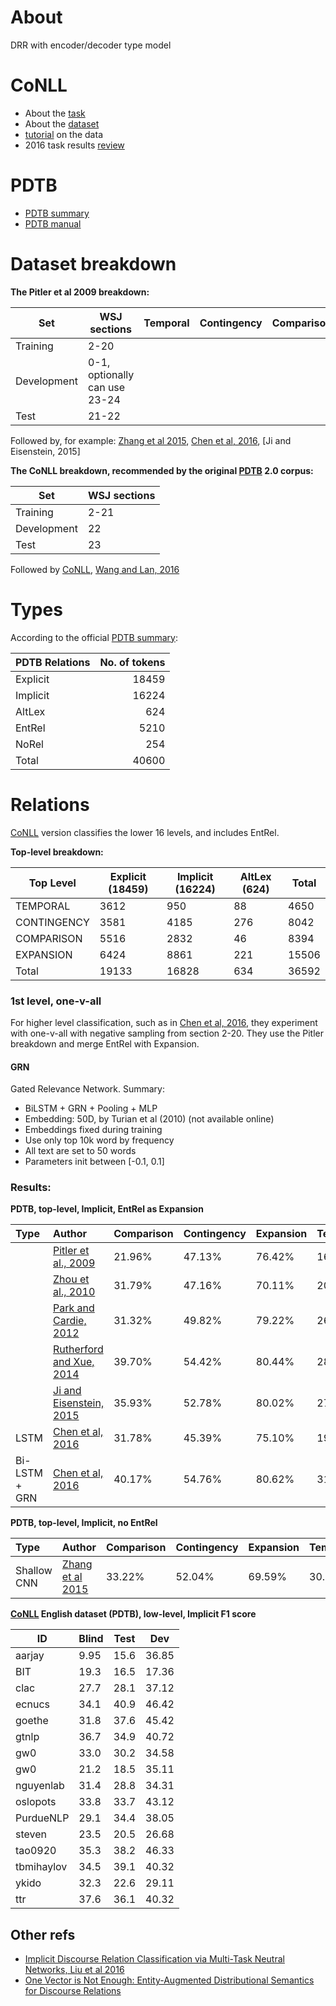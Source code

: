 # About

DRR with encoder/decoder type model

# CoNLL
- About the [task](http://www.cs.brandeis.edu/~clp/conll16st/intro.html)
- About the [dataset](http://www.cs.brandeis.edu/~clp/conll16st/dataset.html)
- [tutorial](http://nbviewer.jupyter.org/github/attapol/conll16st/blob/master/tutorial/tutorial.ipynb) on the data
- 2016 task results [review][conll]

# PDTB
- [PDTB summary][PDTB]
- [PDTB manual][PDTB manual]

# Dataset breakdown

**The Pitler et al 2009 breakdown:**

| Set         | WSJ sections                  | Temporal | Contingency | Comparison | Expansion | EntRel |
|-------------|-------------------------------| ---|---|---|---|---|
| Training    | 2-20                          |
| Development | 0-1, optionally can use 23-24 |
| Test        | 21-22                         |

Followed by, for example: [Zhang et al 2015], [Chen et al, 2016], [Ji and Eisenstein, 2015]


**The CoNLL breakdown, recommended by the original [PDTB] 2.0 corpus:**

| Set         | WSJ sections |
|-------------|--------------|
| Training    | 2-21         |
| Development | 22           |
| Test        | 23           |

Followed by [CoNLL](http://www.aclweb.org/anthology/K/K16/K16-2.pdf#page=11), [Wang and Lan, 2016](https://www.aclweb.org/anthology/K/K16/K16-2.pdf#page=43)

# Types
According to the official [PDTB summary][PDTB]:

| PDTB Relations | No. of tokens |
|:---------------|--------------:|
| Explicit       | 18459         |
| Implicit       | 16224         |
| AltLex         | 624           |
| EntRel         | 5210          |
| NoRel          | 254           |
| Total          | 40600         |

# Relations
[CoNLL][conll] version classifies the lower 16 levels, and includes EntRel.

**Top-level breakdown:**

| Top Level   | Explicit (18459) | Implicit (16224) | AltLex (624) | Total |
|-------------|------------------|------------------|--------------|-------|
| TEMPORAL    | 3612             | 950              | 88           | 4650  |
| CONTINGENCY | 3581             | 4185             | 276          | 8042  |
| COMPARISON  | 5516             | 2832             | 46           | 8394  |
| EXPANSION   | 6424             | 8861             | 221          | 15506 |
| Total       | 19133            | 16828            | 634          | 36592 |

### 1st level, one-v-all
For higher level classification, such as in [Chen et al, 2016], they experiment with one-v-all with negative sampling from section 2-20. They use the Pitler breakdown and merge EntRel with Expansion.

#### GRN
Gated Relevance Network. Summary:
- BiLSTM + GRN + Pooling + MLP
- Embedding: 50D, by Turian et al (2010) (not available online)
- Embeddings fixed during training
- Use only top 10k word by frequency
- All text are set to 50 words
- Parameters init between [-0.1, 0.1]

### Results:
**PDTB, top-level, Implicit, EntRel as Expansion**

| Type          | Author                                               | Comparison | Contingency | Expansion | Temporal |
|:--------------|:-----------------------------------------------------|------------|-------------|-----------|----------|
|               | [Pitler et al., 2009][Pitler et al, 2009]            | 21.96%     | 47.13%      | 76.42%    | 16.76%   |
|               | [Zhou et al., 2010][Zhou et al, 2010]                | 31.79%     | 47.16%      | 70.11%    | 20.30%   |
|               | [Park and Cardie, 2012][Park and Cardie, 2012]       | 31.32%     | 49.82%      | 79.22%    | 26.57%   |
|               | [Rutherford and Xue, 2014][Rutherford and Xue, 2014] | 39.70%     | 54.42%      | 80.44%    | 28.69%   |
|               | [Ji and Eisenstein, 2015][Ji and Eisensteing, 2015]  | 35.93%     | 52.78%      | 80.02%    | 27.63%   |
| LSTM          | [Chen et al, 2016][Chen et al, 2016]                 | 31.78%     | 45.39%      | 75.10%    | 19.65%   |
| Bi-LSTM + GRN | [Chen et al, 2016][Chen et al, 2016]                 | 40.17%     | 54.76%      | 80.62%    | 31.32%   |

**PDTB, top-level, Implicit, no EntRel**

| Type        | Author                               | Comparison | Contingency | Expansion | Temporal |
|:------------|:-------------------------------------|------------|-------------|-----------|----------|
| Shallow CNN | [Zhang et al 2015][Zhang et al 2015] | 33.22%     | 52.04%      | 69.59%    | 30.54%   |

**[CoNLL][conll] English dataset (PDTB), low-level, Implicit F1 score**

| ID         | Blind | Test | Dev   |
|------------|-------|------|-------|
| aarjay     | 9.95  | 15.6 | 36.85 |
| BIT        | 19.3  | 16.5 | 17.36 |
| clac       | 27.7  | 28.1 | 37.12 |
| ecnucs     | 34.1  | 40.9 | 46.42 |
| goethe     | 31.8  | 37.6 | 45.42 |
| gtnlp      | 36.7  | 34.9 | 40.72 |
| gw0        | 33.0  | 30.2 | 34.58 |
| gw0        | 21.2  | 18.5 | 35.11 |
| nguyenlab  | 31.4  | 28.8 | 34.31 |
| oslopots   | 33.8  | 33.7 | 43.12 |
| PurdueNLP  | 29.1  | 34.4 | 38.05 |
| steven     | 23.5  | 20.5 | 26.68 |
| tao0920    | 35.3  | 38.2 | 46.33 |
| tbmihaylov | 34.5  | 39.1 | 40.32 |
| ykido      | 32.3  | 22.6 | 29.11 |
| ttr        | 37.6  | 36.1 | 40.32 |

## Other refs
- [Implicit Discourse Relation Classification via Multi-Task Neutral Networks, Liu et al 2016](https://www.aaai.org/ocs/index.php/AAAI/AAAI16/paper/view/11831/12018)
- [One Vector is Not Enough: Entity-Augmented Distributional Semantics for Discourse Relations](https://arxiv.org/pdf/1411.6699.pdf)

[Chen et al, 2016]: https://www.aclweb.org/anthology/P/P16/P16-1163.pdf
[PDTB]: https://www.seas.upenn.edu/~pdtb/papers/pdtb-lrec08.pdf
[PDTB manual]: https://www.seas.upenn.edu/~pdtb/PDTBAPI/pdtb-annotation-manual.pdf
[Zhang et al 2015]: http://www.anthology.aclweb.org/D/D15/D15-1266.pdf
[conll]: http://www.aclweb.org/anthology/K/K16/K16-2.pdf#page=26
[Ji and Eisensteing, 2015]: https://arxiv.org/pdf/1411.6699.pdf
[Liu et al, 2016]: https://www.aaai.org/ocs/index.php/AAAI/AAAI16/paper/view/11831/12018
[Pitler et al, 2009]: http://www.aclweb.org/website/old_anthology/P/P09/P09-1077.pdf
[Zhou et al, 2010]: http://dl.acm.org/citation.cfm?id=1944738
[Park and Cardie, 2012]: http://dl.acm.org/citation.cfm?id=2392818
[Rutherford and Xue, 2014]: https://www.aclweb.org/anthology/E/E14/E14-1.pdf#page=671
